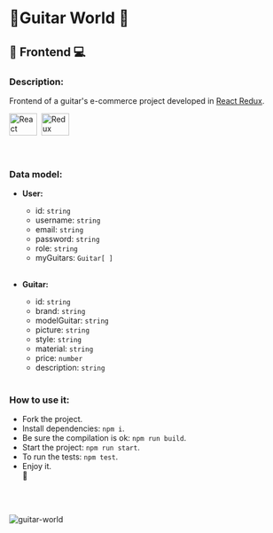 # 🎸**Guitar World** 🤘

## 📱 **Frontend** 💻

### **Description:**

Frontend of a guitar's e-commerce project developed in [React Redux](https://react-redux.js.org/).

<div>
  <img src="https://upload.wikimedia.org/wikipedia/commons/thumb/a/a7/React-icon.svg/2300px-React-icon.svg.png" title="React" alt="React" width="50" height="40"/>&nbsp;
  <img src="https://cdn.worldvectorlogo.com/logos/redux.svg" title="Redux" alt="Redux" width="50" height="40"/>&nbsp;
</div>
<br>
<br>

### **Data model:**

- **User:**

  - id: `string`
  - username: `string`
  - email: `string`
  - password: `string`
  - role: `string`
  - myGuitars: `Guitar[ ]`
    <br>
    <br>

- **Guitar:**
  - id: `string`
  - brand: `string`
  - modelGuitar: `string`
  - picture: `string`
  - style: `string`
  - material: `string`
  - price: `number`
  - description: `string`
    <br>
    <br>

### **How to use it:**

- Fork the project.
- Install dependencies: `npm i`.
- Be sure the compilation is ok: `npm run build`.
- Start the project: `npm run start`.
- To run the tests: `npm test`.
- Enjoy it.
  <br>
  🥳

<br>
<br>

![guitar-world](https://t3.ftcdn.net/jpg/01/70/12/02/360_F_170120287_OqdsKQSUsa5ro0uCOMVEteoZkaMJQvue.webp)
